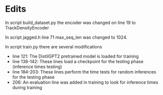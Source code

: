 # 

# Edits
In script build_dataset.py the encoder was changed on line 19 to TrackDensityEncoder

In script jagged.h line 71 max_seq_len was changed to 1024.

In script train.py there are several modifications
- line 121: The DistilGPT2 pretrained model is loaded for training
- line 138-142: These lines load a checkpoint for the testing phase (inference times testing)
- line 184-203: These lines perform the time tests for random inferences for the testing phase
- 206: An evaluation line was added in training to look for inference times during training
